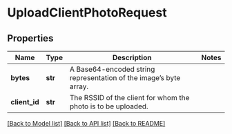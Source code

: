 # UploadClientPhotoRequest

## Properties
Name | Type | Description | Notes
------------ | ------------- | ------------- | -------------
**bytes** | **str** | A Base64-encoded string representation of the image’s byte array. | 
**client_id** | **str** | The RSSID of the client for whom the photo is to be uploaded. | 

[[Back to Model list]](../README.md#documentation-for-models) [[Back to API list]](../README.md#documentation-for-api-endpoints) [[Back to README]](../README.md)


